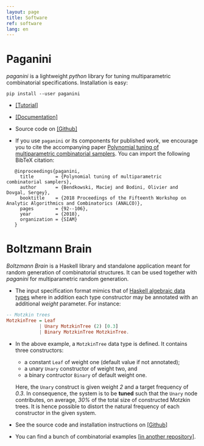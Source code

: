 ```yaml
---
layout: page
title: Software
ref: software
lang: en
---
```


# Paganini

*paganini* is a lightweight *python* library for tuning multiparametric
combinatorial specifications. Installation is easy:

```
pip install --user paganini
```

* [[Tutorial]](https://paganini.readthedocs.io/en/latest/tutorial.html)

* [[Documentation]](https://paganini.readthedocs.io)

* Source code on [[Github]](https://github.com/maciej-bendkowski/paganini)

* If you use `paganini` or its components for published work, we encourage you
  to cite the accompanying paper [Polynomial tuning of multiparametric
combinatorial samplers](https://epubs.siam.org/doi/10.1137/1.9781611975062.9).
You can import the following BibTeX citation:
```
   @inproceedings{paganini,
     title        = {Polynomial tuning of multiparametric combinatorial samplers},
     author       = {Bendkowski, Maciej and Bodini, Olivier and Dovgal, Sergey},
     booktitle    = {2018 Proceedings of the Fifteenth Workshop on Analytic Algorithmics and Combinatorics (ANALCO)},
     pages        = {92--106},
     year         = {2018},
     organization = {SIAM}
   }
```

# Boltzmann Brain

*Boltzmann Brain* is a Haskell library and standalone application meant for
random generation of combinatorial structures. It can be used together with
*paganini* for multiparametric random generation.

* The input specification format mimics that of [Haskell algebraic data types](https://wiki.haskell.org/Algebraic_data_type) where in addition each
type constructor may be annotated with an additional *weight* parameter. For instance:
```hs
-- Motzkin trees
MotzkinTree = Leaf
            | Unary MotzkinTree (2) [0.3]
            | Binary MotzkinTree MotzkinTree.
```
* In the above example, a ```MotzkinTree``` data type is defined. It contains three
constructors:

    - a constant ```Leaf``` of weight one (default value if not
    annotated);
    -  a unary ```Unary``` constructor of weight two, and
    - a binary contructor ```Binary``` of default weight one.

    Here, the ```Unary``` construct is given weight *2* and a target frequency of
    *0.3*. In consequence, the system is to be **tuned** such that the ```Unary```
    node contributes, on average, *30%* of the total size of constructed Motzkin
    trees.  It is hence possible to distort the natural frequency of each
    constructor in the given system.

* See the source code and installation instructions on
  [[Github]](https://github.com/maciej-bendkowski/boltzmann-brain)

* You can find a bunch of combinatorial examples [[in another
  repository]](https://github.com/maciej-bendkowski/multiparametric-combinatorial-samplers).

